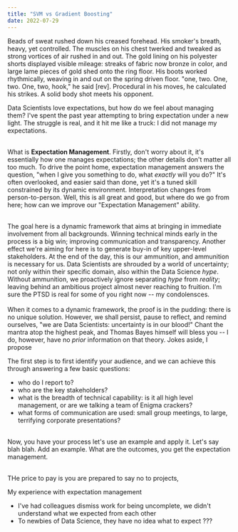 ```yaml
---
title: "SVM vs Gradient Boosting"
date: 2022-07-29
---
```

<!-- Protagonist: Data Scientist -->
Beads of sweat rushed down his creased forehead. His smoker's breath, heavy, yet controlled. The muscles on his chest twerked and tweaked as strong vortices of air rushed in and out. The gold lining on his polyester shorts displayed visible mileage: streaks of fabric now bronze in color, and large lame pieces of gold shed onto the ring floor. His boots worked rhythmically, weaving in and out on the spring driven floor.
"one, two. One, two. One, two, hook," he said [rev]. Procedural in his moves, he calculated his strikes. A solid body shot meets his opponent. 


<!-- - LOGLINE: INCITING INCIDENT -->
Data Scientists love expectations, but how do we feel about managing them? I've spent the past year attempting to bring expectation under a new light. The struggle is real, and it hit me like a truck: I did not manage my expectations. 
<br></br>
<!-- INTRODUCTION -->
What is **Expectation Management**. Firstly, don't worry about it, it's essentially how one manages expectations; the other details don't matter all too much. To drive the point home, expectation management answers the question, "when I give you something to do, what *exactly* will you do?" It's often overlooked, and easier said than done, yet it's a tuned skill constrained by its dynamic environment. Interpretation changes from person-to-person. Well, this is all great and good, but where do we go from here; how can we improve our "Expectation Management" ability. 
<br></br>
<!-- GO: WHAT DO I WANT -->
The goal here is a dynamic framework that aims at bringing in immediate involvement from all backgrounds. Winning technical minds early in the process is a big win; improving communication and transparency. Another effect we're aiming for here is to generate buy-in of key upper-level stakeholders. At the end of the day, this is our ammunition, and ammunition is necessary for us. Data Scientists are shrouded by a world of uncertainty; not only within their specific domain, also within the Data Science *hype*. Without ammunition, we proactively ignore separating *hype* from *reality*; leaving behind an ambitious project almost never reaching to fruition. I'm sure the PTSD is real for some of you right now -- my condolensces. 
<br></br>
When it comes to a dynamic framework, the proof is in the pudding: there is no unique solution. However, we shall persist, pause to reflect, and remind ourselves, "we are Data Scientists: uncertainty is in our blood!" Chant the mantra atop the highest peak, and Thomas Bayes himself will bless you -- I do, however, have no *prior* information on that theory. Jokes aside, I propose  
<!-- NAVIGATE: WHAT HAPPES IN THIS NEW WORLD, WHAT'S IT LIKE WITH EXPECTATION MANAGEMENT  -->
The first step is to first identify your audience, and we can achieve this through answering a few basic questions:
- who do I report to? 
- who are the key stakeholders? 
- what is the breadth of technical capability: is it all high level management, or are we talking a team of Enigma crackers? 
- what forms of communication are used: small group meetings, to large, terrifying corporate presentations?
<br></br>
<!-- GET WHAT YOU WANT: YOU NOW HAVE EXPECTATION MANAGEMENT -->
Now, you have your process let's use an example and apply it. Let's say blah blah. 
Add an example. What are the outcomes, you get the expectation management.
<br></br>
<!-- PAY A PRICE: WHAT HAPPENS, MAYBE IT'S A GREAT THING? -->
THe price to pay is you are prepared to say no to projects, 

My experience with expectation management
- I've had colleagues dismiss work for being uncomplete, we didn't understand what we expected from each other
- To newbies of Data Science, they have no idea what to expect
???

